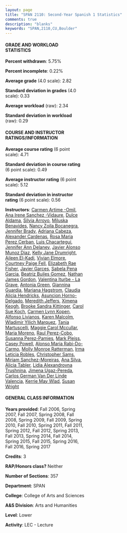 ```yaml
---
layout: page
title: "SPAN 2110: Second-Year Spanish 1 Statistics"
comments: true
description: "blanks"
keywords: "SPAN,2110,CU,Boulder"
---
```

<head>
<script src="https://ajax.googleapis.com/ajax/libs/jquery/2.1.3/jquery.min.js"></script>
<script src="https://dl.dropboxusercontent.com/s/pc42nxpaw1ea4o9/highcharts.js?dl=0"></script>
<!-- <script src="../assets/js/highcharts.js"></script> -->
<style type="text/css">@font-face {
	font-family: "Bebas Neue";
	src: url(https://www.filehosting.org/file/details/544349/BebasNeue Regular.otf) format("opentype");
	}
	h1.Bebas { 
		font-family: "Bebas Neue", Verdana, Tahoma;
	}
</style>
</head>
<body>
	<div id="container" style="float: right; width: 45%; height: 88%; margin-left: 2.5%; margin-right: 2.5%;"></div>
	<script language="JavaScript">
		$(document).ready(function() {
		var chart = {type: 'column'};
		var title = {text: 'Grade Distribution'};
		var xAxis = {categories: ['A','B','C','D','F'],crosshair: true};
		var yAxis = {min: 0,title: {text: 'Percentage'}};
		var tooltip = {headerFormat: '<center><b><span style="font-size:20px">{point.key}</span></b></center>',
		               pointFormat: '<td style="padding:0"><b>{point.y:.1f}%</b></td>',
		               footerFormat: '</table>',shared: true,useHTML: true};
		var plotOptions = {column: {pointPadding: 0.0,borderWidth: 0}};  
		var credits = {enabled: false};var series= [{name: 'Percent',data: [27.54,42.74,21.85,5.08,2.77,]}];
		var json = {};
		json.chart = chart;
		json.title = title;
		json.tooltip = tooltip;
		json.xAxis = xAxis;
		json.yAxis = yAxis;  
		json.series = series;
		json.plotOptions = plotOptions;  
		json.credits = credits;
		$('#container').highcharts(json);
	});
	</script>
</body>
			   
#### GRADE AND WORKLOAD STATISTICS

**Percent withdrawn**: 5.75%

**Percent incomplete**: 0.22%

**Average grade** (4.0 scale): 2.82

**Standard deviation in grades** (4.0 scale): 0.33

**Average workload** (raw): 2.34

**Standard deviation in workload** (raw): 0.29

#### COURSE AND INSTRUCTOR RATINGS/INFORMATION

**Average course rating** (6 point scale): 4.71

**Standard deviation in course rating** (6 point scale): 0.49

**Average instructor rating** (6 point scale): 5.12

**Standard deviation in instructor rating** (6 point scale): 0.56

**Instructors**: <a href='../../instructors/Carmen_Artime_-Omil'>Carmen Artime -Omil</a>, <a href='../../instructors/Ana_Irene_Sanchez_-Vidaure'>Ana Irene Sanchez -Vidaure</a>, <a href='../../instructors/Dulce_Aldama'>Dulce Aldama</a>, <a href='../../instructors/Silvia_Arroyo'>Silvia Arroyo</a>, <a href='../../instructors/Miluska_Benavides'>Miluska Benavides</a>, <a href='../../instructors/Nancy_Zoila_Bocanegra'>Nancy Zoila Bocanegra</a>, <a href='../../instructors/Jennifer_Brady'>Jennifer Brady</a>, <a href='../../instructors/Adriana_Cabeza'>Adriana Cabeza</a>, <a href='../../instructors/Alexander_Cardenas'>Alexander Cardenas</a>, <a href='../../instructors/Rosa_Maria_Perez_Cerban'>Rosa Maria Perez Cerban</a>, <a href='../../instructors/Luis_Chacartegui'>Luis Chacartegui</a>, <a href='../../instructors/Jennifer_Ann_Delaney'>Jennifer Ann Delaney</a>, <a href='../../instructors/Javier_Alonso_Munoz_Diaz'>Javier Alonso Munoz Diaz</a>, <a href='../../instructors/Kelly_Jane_Drumright'>Kelly Jane Drumright</a>, <a href='../../instructors/Aileen_El-Kadi'>Aileen El-Kadi</a>, <a href='../../instructors/Vivian_Elmore'>Vivian Elmore</a>, <a href='../../instructors/Courtney_Paige_Fell'>Courtney Paige Fell</a>, <a href='../../instructors/Elizabeth_Rae_Fisher'>Elizabeth Rae Fisher</a>, <a href='../../instructors/Javier_Garces'>Javier Garces</a>, <a href='../../instructors/Sabela_Pena_Garcia'>Sabela Pena Garcia</a>, <a href='../../instructors/Beatriz_Builes_Gomez'>Beatriz Builes Gomez</a>, <a href='../../instructors/Nathan_James_Gordon'>Nathan James Gordon</a>, <a href='../../instructors/Valentina_Iturbe_-_La_Grave'>Valentina Iturbe - La Grave</a>, <a href='../../instructors/Antonia_Green'>Antonia Green</a>, <a href='../../instructors/Giannina_Guardia'>Giannina Guardia</a>, <a href='../../instructors/Mariana_Hagstrom'>Mariana Hagstrom</a>, <a href='../../instructors/Claudia_Alicia_Hendricks'>Claudia Alicia Hendricks</a>, <a href='../../instructors/Asuncion_Horno-Delgado'>Asuncion Horno-Delgado</a>, <a href='../../instructors/Meredith_Jeffers'>Meredith Jeffers</a>, <a href='../../instructors/Ximena_Keogh'>Ximena Keogh</a>, <a href='../../instructors/Brooke_Sandra_Kittinger'>Brooke Sandra Kittinger</a>, <a href='../../instructors/Carol_Sue_Koch'>Carol Sue Koch</a>, <a href='../../instructors/Carmen_Lynn_Kopen'>Carmen Lynn Kopen</a>, <a href='../../instructors/Alfonso_Livianos'>Alfonso Livianos</a>, <a href='../../instructors/Karen_Malcolm'>Karen Malcolm</a>, <a href='../../instructors/Wladimir_Yllich_Marquez'>Wladimir Yllich Marquez</a>, <a href='../../instructors/Tania_Martuscelli'>Tania Martuscelli</a>, <a href='../../instructors/Maggie_Carol_Mccullar'>Maggie Carol Mccullar</a>, <a href='../../instructors/Maria_Moreno'>Maria Moreno</a>, <a href='../../instructors/Raul_Perez-Cobo'>Raul Perez-Cobo</a>, <a href='../../instructors/Susanna_Perez-Pamies'>Susanna Perez-Pamies</a>, <a href='../../instructors/Mark_Pleiss'>Mark Pleiss</a>, <a href='../../instructors/Casey_Powell'>Casey Powell</a>, <a href='../../instructors/Alonso_Maria_Rabi-Do-Carmo'>Alonso Maria Rabi-Do-Carmo</a>, <a href='../../instructors/Molly_Monroe_Ratterman'>Molly Monroe Ratterman</a>, <a href='../../instructors/Irma_Leticia_Robles'>Irma Leticia Robles</a>, <a href='../../instructors/Christopher_Sams'>Christopher Sams</a>, <a href='../../instructors/Miriam_Sanchez-Moreiras'>Miriam Sanchez-Moreiras</a>, <a href='../../instructors/Ana_Silva'>Ana Silva</a>, <a href='../../instructors/Alicia_Tabler'>Alicia Tabler</a>, <a href='../../instructors/Lidia_Alexandrovna_Trushnina'>Lidia Alexandrovna Trushnina</a>, <a href='../../instructors/Jimena_Ugaz-Pereda'>Jimena Ugaz-Pereda</a>, <a href='../../instructors/Carlos_German_Van_Der_Linde_Valencia'>Carlos German Van Der Linde Valencia</a>, <a href='../../instructors/Kerrie_May_Wlad'>Kerrie May Wlad</a>, <a href='../../instructors/Susan_Wright'>Susan Wright</a>

#### GENERAL CLASS INFORMATION

**Years provided**: Fall 2006, Spring 2007, Fall 2007, Spring 2008, Fall 2008, Spring 2009, Fall 2009, Spring 2010, Fall 2010, Spring 2011, Fall 2011, Spring 2012, Fall 2012, Spring 2013, Fall 2013, Spring 2014, Fall 2014, Spring 2015, Fall 2015, Spring 2016, Fall 2016, Spring 2017

**Credits**: 3

**RAP/Honors class?** Neither

**Number of Sections**: 357

**Department**: SPAN

**College**: College of Arts and Sciences

**A&S Division**: Arts and Humanities

**Level**: Lower

**Activity**: LEC - Lecture
